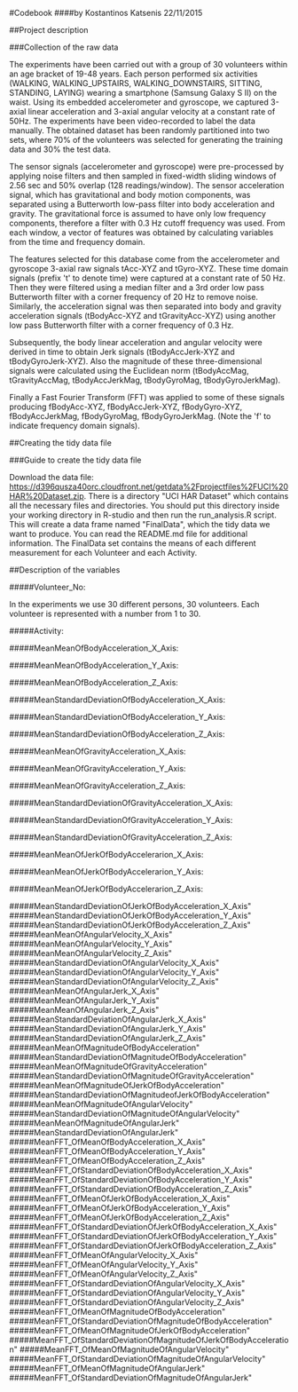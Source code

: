 #Codebook 
####by Kostantinos Katsenis 22/11/2015

##Project description

###Collection of the raw data

The experiments have been carried out with a group of 30 volunteers within an age bracket of 19-48 years. Each person
performed six activities (WALKING, WALKING_UPSTAIRS, WALKING_DOWNSTAIRS, SITTING, STANDING, LAYING) wearing a
smartphone
(Samsung Galaxy S II) on the waist. Using its embedded accelerometer and gyroscope, we captured 3-axial linear
acceleration and 3-axial angular velocity at a constant rate of 50Hz. The experiments have been video-recorded to
label
the data manually. The obtained dataset has been randomly partitioned into two sets, where 70% of the volunteers was
selected for generating the training data and 30% the test data. 

The sensor signals (accelerometer and gyroscope) were pre-processed by applying noise filters and then sampled in
fixed-width sliding windows of 2.56 sec and 50% overlap (128 readings/window). The sensor acceleration signal, which
has
gravitational and body motion components, was separated using a Butterworth low-pass filter into body acceleration and
gravity. The gravitational force is assumed to have only low frequency components, therefore a filter with 0.3 Hz
cutoff
frequency was used. From each window, a vector of features was obtained by calculating variables from the time and
frequency domain. 

The features selected for this database come from the accelerometer and gyroscope 3-axial raw signals tAcc-XYZ and
tGyro-XYZ. These time domain signals (prefix 't' to denote time) were captured at a constant rate of 50 Hz. Then they
were filtered using a median filter and a 3rd order low pass Butterworth filter with a corner frequency of 20 Hz to
remove noise. Similarly, the acceleration signal was then separated into body and gravity acceleration signals
(tBodyAcc-XYZ and tGravityAcc-XYZ) using another low pass Butterworth filter with a corner frequency of 0.3 Hz.

Subsequently, the body linear acceleration and angular velocity were derived in time to obtain Jerk signals
(tBodyAccJerk-XYZ and tBodyGyroJerk-XYZ). Also the magnitude of these three-dimensional signals were calculated using
the Euclidean norm (tBodyAccMag, tGravityAccMag, tBodyAccJerkMag, tBodyGyroMag, tBodyGyroJerkMag). 

Finally a Fast Fourier Transform (FFT) was applied to some of these signals producing fBodyAcc-XYZ, fBodyAccJerk-XYZ,
fBodyGyro-XYZ, fBodyAccJerkMag, fBodyGyroMag, fBodyGyroJerkMag. (Note the 'f' to indicate frequency domain signals).

##Creating the tidy data file

###Guide to create the tidy data file

Download the data file: https://d396qusza40orc.cloudfront.net/getdata%2Fprojectfiles%2FUCI%20HAR%20Dataset.zip.
There is a directory "UCI HAR Dataset" which contains all the necessary files and directories. You should put this
directory inside your working directory in R-studio and then run the
run_analysis.R script. This will create a data frame named "FinalData", which the tidy data we want 
to produce.
You can read the README.md file for additional information.
The FinalData set contains the means of each different measurement for each Volunteer and each Activity.

##Description of the variables

#####Volunteer_No:

In the experiments we use 30 different persons, 30 volunteers. Each volunteer is represented with a
number from 1 to 30.

#####Activity:

#####MeanMeanOfBodyAcceleration_X_Axis:

#####MeanMeanOfBodyAcceleration_Y_Axis:

#####MeanMeanOfBodyAcceleration_Z_Axis:

#####MeanStandardDeviationOfBodyAcceleration_X_Axis:

#####MeanStandardDeviationOfBodyAcceleration_Y_Axis:

#####MeanStandardDeviationOfBodyAcceleration_Z_Axis:

#####MeanMeanOfGravityAcceleration_X_Axis:

#####MeanMeanOfGravityAcceleration_Y_Axis:

#####MeanMeanOfGravityAcceleration_Z_Axis:

#####MeanStandardDeviationOfGravityAcceleration_X_Axis:

#####MeanStandardDeviationOfGravityAcceleration_Y_Axis:  

#####MeanStandardDeviationOfGravityAcceleration_Z_Axis:

#####MeanMeanOfJerkOfBodyAccelerarion_X_Axis:  

#####MeanMeanOfJerkOfBodyAccelerarion_Y_Axis:

#####MeanMeanOfJerkOfBodyAccelerarion_Z_Axis:

#####MeanStandardDeviationOfJerkOfBodyAcceleration_X_Axis"          
#####MeanStandardDeviationOfJerkOfBodyAcceleration_Y_Axis"          
#####MeanStandardDeviationOfJerkOfBodyAcceleration_Z_Axis"          
#####MeanMeanOfAngularVelocity_X_Axis"                              
#####MeanMeanOfAngularVelocity_Y_Axis"                              
#####MeanMeanOfAngularVelocity_Z_Axis"                              
#####MeanStandardDeviationOfAngularVelocity_X_Axis"                 
#####MeanStandardDeviationOfAngularVelocity_Y_Axis"                 
#####MeanStandardDeviationOfAngularVelocity_Z_Axis"                 
#####MeanMeanOfAngularJerk_X_Axis"                                  
#####MeanMeanOfAngularJerk_Y_Axis"                                  
#####MeanMeanOfAngularJerk_Z_Axis"                                  
#####MeanStandardDeviationOfAngularJerk_X_Axis"                     
#####MeanStandardDeviationOfAngularJerk_Y_Axis"                     
#####MeanStandardDeviationOfAngularJerk_Z_Axis"                     
#####MeanMeanOfMagnitudeOfBodyAcceleration"                         
#####MeanStandardDeviationOfMagnitudeOfBodyAcceleration"            
#####MeanMeanOfMagnitudeOfGravityAcceleration"                      
#####MeanStandardDeviationOfMagnitudeOfGravityAcceleration"         
#####MeanMeanOfMagnitudeOfJerkOfBodyAcceleration"                   
#####MeanStandardDeviationOfMagnitudeofJerkOfBodyAcceleration"      
#####MeanMeanOfMagnitudeOfAngularVelocity"                          
#####MeanStandardDeviationOfMagnitudeOfAngularVelocity"             
#####MeanMeanOfMagnitudeOfAngularJerk"                              
#####MeanStandardDeviationOfAngularJerk"                            
#####MeanFFT_OfMeanOfBodyAcceleration_X_Axis"                       
#####MeanFFT_OfMeanOfBodyAcceleration_Y_Axis"                       
#####MeanFFT_OfMeanOfBodyAcceleration_Z_Axis"                       
#####MeanFFT_OfStandardDeviationOfBodyAcceleration_X_Axis"          
#####MeanFFT_OfStandardDeviationOfBodyAcceleration_Y_Axis"          
#####MeanFFT_OfStandardDeviationOfBodyAcceleration_Z_Axis"          
#####MeanFFT_OfMeanOfJerkOfBodyAcceleration_X_Axis"                 
#####MeanFFT_OfMeanOfJerkOfBodyAcceleration_Y_Axis"                 
#####MeanFFT_OfMeanOfJerkOfBodyAcceleration_Z_Axis"                 
#####MeanFFT_OfStandardDeviationOfJerkOfBodyAcceleration_X_Axis"    
#####MeanFFT_OfStandardDeviationOfJerkOfBodyAcceleration_Y_Axis"    
#####MeanFFT_OfStandardDeviationOfJerkOfBodyAcceleration_Z_Axis"    
#####MeanFFT_OfMeanOfAngularVelocity_X_Axis"                        
#####MeanFFT_OfMeanOfAngularVelocity_Y_Axis"                        
#####MeanFFT_OfMeanOfAngularVelocity_Z_Axis"                        
#####MeanFFT_OfStandardDeviationOfAngularVelocity_X_Axis"           
#####MeanFFT_OfStandardDeviationOfAngularVelocity_Y_Axis"           
#####MeanFFT_OfStandardDeviationOfAngularVelocity_Z_Axis"           
#####MeanFFT_OfMeanOfMagnitudeOfBodyAcceleration"                   
#####MeanFFT_OfStandardDeviationOfMagnitudeOfBodyAcceleration"      
#####MeanFFT_OfMeanOfMagnitudeOfJerkOfBodyAcceleration"             
#####MeanFFT_OfStandardDeviationOfMagnitudeOfJerkOfBodyAcceleration"
#####MeanFFT_OfMeanOfMagnitudeOfAngularVelocity"                    
#####MeanFFT_OfStandardDeviationOfMagnitudeOfAngularVelocity"       
#####MeanFFT_OfMeanOfMagnitudeOfAngularJerk"                        
#####MeanFFT_OfStandardDeviationOfMagnitudeOfAngularJerk" 


